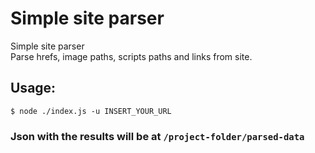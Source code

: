 # Simple site parser

Simple site parser</br>
Parse hrefs, image paths, scripts paths and links from site.

## Usage:
```
$ node ./index.js -u INSERT_YOUR_URL
```

### Json with the results will be at `/project-folder/parsed-data`